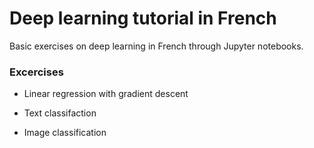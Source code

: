 # Deep learning tutorial in French

Basic exercises on deep learning in French through Jupyter notebooks.

### Excercises

* Linear regression with gradient descent

* Text classifaction

* Image classification
